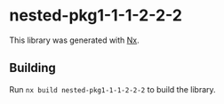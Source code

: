 # nested-pkg1-1-1-2-2-2

This library was generated with [Nx](https://nx.dev).

## Building

Run `nx build nested-pkg1-1-1-2-2-2` to build the library.
